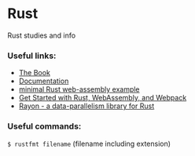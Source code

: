 # Rust
Rust studies and info

### Useful links:
* [The Book](https://doc.rust-lang.org/book/) 
* [Documentation](https://docs.rs/)  
* [minimal Rust web-assembly example](https://www.hellorust.com/demos/add/index.html)  
* [Get Started with Rust, WebAssembly, and Webpack](https://medium.com/@ianjsikes/get-started-with-rust-webassembly-and-webpack-58d28e219635)  
* [Rayon - a data-parallelism library for Rust](https://github.com/rayon-rs/rayon)  

### Useful commands:
`$ rustfmt filename` (filename including extension)  
